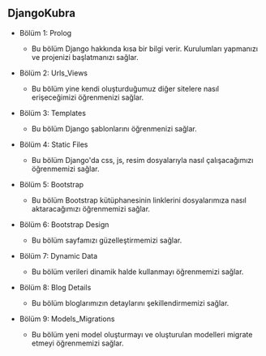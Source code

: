 ## **DjangoKubra**

- Bölüm 1: Prolog
  * Bu bölüm Django hakkında kısa bir bilgi verir. Kurulumları yapmanızı ve projenizi başlatmanızı sağlar.
 
- Bölüm 2: Urls_Views
  * Bu bölüm yine kendi oluşturduğumuz diğer sitelere nasıl erişeceğimizi öğrenmenizi sağlar.
  
- Bölüm 3: Templates
  * Bu bölüm Django şablonlarını öğrenmenizi sağlar.

- Bölüm 4: Static Files
  * Bu bölüm Django'da css, js, resim dosyalarıyla nasıl çalışacağımızı öğrenmemizi sağlar. 

- Bölüm 5: Bootstrap
  * Bu bölüm Bootstrap kütüphanesinin linklerini dosyalarımıza nasıl aktaracağımızı öğrenmemizi sağlar.

- Bölüm 6: Bootstrap Design
  * Bu bölüm sayfamızı güzelleştirmemizi sağlar.

- Bölüm 7: Dynamic Data
  * Bu bölüm verileri dinamik halde kullanmayı öğrenmemizi sağlar.

- Bölüm 8: Blog Details
  * Bu bölüm bloglarımızın detaylarını şekillendirmemizi sağlar.

- Bölüm 9: Models_Migrations
  * Bu bölüm yeni model oluşturmayı ve oluşturulan modelleri migrate etmeyi öğrenmemizi sağlar.
